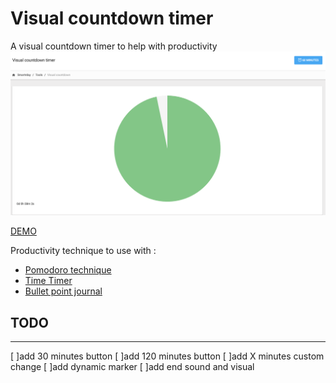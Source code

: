 # Visual countdown timer
A visual countdown timer to help with productivity
![alt text](https://github.com/baconbro/visual-countdown-timer/blob/master/Visualscreen.png "Visual timer countdown")

[DEMO](https://smartrday.com/tools/timer.html)

Productivity technique to use with :
- [Pomodoro technique](https://francescocirillo.com/pages/pomodoro-technique)
- [Time Timer](https://www.timetimer.com/)
- [Bullet point journal](https://bulletjournal.com/)

## TODO
---
[ ]add 30 minutes button
[ ]add 120 minutes button
[ ]add X minutes custom change
[ ]add dynamic marker
[ ]add end sound and visual 
